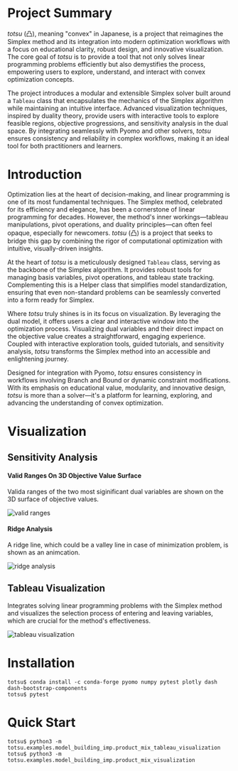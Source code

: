 # Project Summary

*totsu* (凸), meaning "convex" in Japanese, is a project that reimagines the Simplex method and its integration into modern optimization workflows with a focus on educational clarity, robust design, and innovative visualization. The core goal of *totsu* is to provide a tool that not only solves linear programming problems efficiently but also demystifies the process, empowering users to explore, understand, and interact with convex optimization concepts.

The project introduces a modular and extensible Simplex solver built around a `Tableau` class that encapsulates the mechanics of the Simplex algorithm while maintaining an intuitive interface. Advanced visualization techniques, inspired by duality theory, provide users with interactive tools to explore feasible regions, objective progressions, and sensitivity analysis in the dual space. By integrating seamlessly with Pyomo and other solvers, *totsu* ensures consistency and reliability in complex workflows, making it an ideal tool for both practitioners and learners.

# Introduction

Optimization lies at the heart of decision-making, and linear programming is one of its most fundamental techniques. The Simplex method, celebrated for its efficiency and elegance, has been a cornerstone of linear programming for decades. However, the method's inner workings—tableau manipulations, pivot operations, and duality principles—can often feel opaque, especially for newcomers. *totsu* (凸) is a project that seeks to bridge this gap by combining the rigor of computational optimization with intuitive, visually-driven insights.

At the heart of *totsu* is a meticulously designed `Tableau` class, serving as the backbone of the Simplex algorithm. It provides robust tools for managing basis variables, pivot operations, and tableau state tracking. Complementing this is a Helper class that simplifies model standardization, ensuring that even non-standard problems can be seamlessly converted into a form ready for Simplex.

Where *totsu* truly shines is in its focus on visualization. By leveraging the dual model, it offers users a clear and interactive window into the optimization process. Visualizing dual variables and their direct impact on the objective value creates a straightforward, engaging experience. Coupled with interactive exploration tools, guided tutorials, and sensitivity analysis, *totsu* transforms the Simplex method into an accessible and enlightening journey.

Designed for integration with Pyomo, *totsu* ensures consistency in workflows involving Branch and Bound or dynamic constraint modifications. With its emphasis on educational value, modularity, and innovative design, *totsu* is more than a solver—it's a platform for learning, exploring, and advancing the understanding of convex optimization.

# Visualization

## Sensitivity Analysis

#### Valid Ranges On 3D Objective Value Surface

Valida ranges of the two most siginificant dual variables are shown on the 3D surface of objective values.

![valid ranges](resources/valid_ranges.gif)

#### Ridge Analysis

A ridge line, which could be a valley line in case of minimization problem, is shown as an animcation.

![ridge analysis](resources/ridge_analysis.gif)

## Tableau Visualization

Integrates solving linear programming problems with the Simplex method and visualizes the selection process of entering and leaving variables, which are crucial for the method's effectiveness.

![tableau visualization](resources/tableau_vis.gif)

# Installation

```
totsu$ conda install -c conda-forge pyomo numpy pytest plotly dash dash-bootstrap-components
totsu$ pytest
```

# Quick Start

```
totsu$ python3 -m totsu.examples.model_building_imp.product_mix_tableau_visualization
totsu$ python3 -m totsu.examples.model_building_imp.product_mix_visualization
```